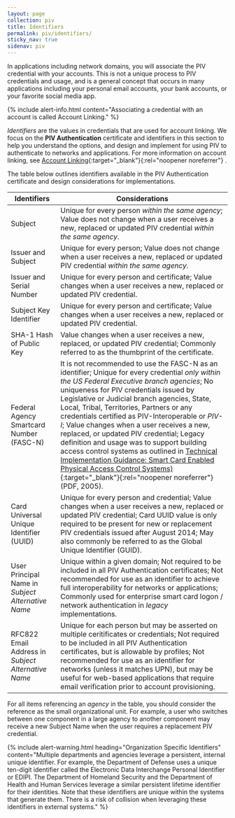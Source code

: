 ```yaml
---
layout: page
collection: piv
title: Identifiers
permalink: piv/identifiers/
sticky_nav: true
sidenav: piv
---
```


In applications including network domains, you will associate the PIV credential with your accounts.  This is not a unique process to PIV credentials and usage, and is a general concept that occurs in many applications including your personal email accounts, your bank accounts, or your favorite social media app.  

{% include alert-info.html content="Associating a credential with an account is called Account Linking." %}

_Identifiers_ are the values in credentials that are used for account linking.  We focus on the **PIV Authentication** certificate and identifiers in this section to help you understand the options, and design and implement for using PIV to authenticate to networks and applications. For more information on account linking, see [Account Linking](../network/account/){:target="_blank"}{:rel="noopener noreferrer"} .

The table below outlines identifiers available in the PIV Authentication certificate and design considerations for implementations.

| Identifiers              | Considerations |
| -------------            |----            |
| Subject      |  Unique for every person _within the same agency_; Value does not change when a user receives a new, replaced or updated PIV credential _within the same agency_. |
| Issuer and Subject      | Unique for every person; Value does not change when a user receives a new, replaced or updated PIV credential _within the same agency_. |
| Issuer and Serial Number   | Unique for every person and certificate; Value changes when a user receives a new, replaced or updated PIV credential. |
| Subject Key Identifier  | Unique for every person and certificate; Value changes when a user receives a new, replaced or updated PIV credential. |
| SHA-1 Hash of Public Key  | Value changes when a user receives a new, replaced, or updated PIV credential; Commonly referred to as the thumbprint of the certificate. |
| Federal Agency Smartcard Number (FASC-N)   | It is not recommended to use the FASC-N as an identifier; Unique for every credential _only within the US Federal Executive branch agencies_; No uniqueness for PIV credentials issued by Legislative or Judicial branch agencies, State, Local, Tribal, Territories, Partners or any credentials certified as PIV-Interoperable or _PIV-I_; Value changes when a user receives a new, replaced, or updated PIV credential; Legacy definition and usage was to support building access control systems as outlined in [Technical Implementation Guidance: Smart Card Enabled Physical Access Control Systems)](https://www.idmanagement.gov/docs/pacs-tig-scepacs.pdf){:target="_blank"}{:rel="noopener noreferrer"} (PDF, 2005). |
| Card Universal Unique Identifier (UUID)      |   Unique for every person and credential; Value changes when a user receives a new, replaced or updated PIV credential; Card UUID value is only required to be present for new or replacement PIV credentials issued after August 2014; May also commonly be referred to as the Global Unique Identifier (GUID). |
| User Principal Name in _Subject Alternative Name_   |  Unique within a given domain; Not required to be included in all PIV Authentication certificates; Not recommended for use as an identifier to achieve full interoperability for networks or applications; Commonly used for enterprise smart card logon / network authentication in _legacy_ implementations. |
| RFC822 Email Address in _Subject Alternative Name_  |  Unique for each person but may be asserted on multiple ceritificates or credentials;  Not required to be included in all PIV Authentication certificates, but is allowable by profiles; Not recommended for use as an identifier for networks (unless it matches UPN), but may be useful for web-based applications that require email verification prior to account provisioning. |

For all items referencing an _agency_ in the table, you should consider the reference as the small organizational unit.  For example, a user who switches between one component in a large agency to another component may receive a new Subject Name when the user requires a replacement PIV credential.

{% include alert-warning.html heading="Organization Specific Identifiers" content="Multiple departments and agencies leverage a persistent, internal unique identifier. For example, the Department of Defense uses a unique ten-digit identifier called the Electronic Data Interchange Personal Identifier or EDIPI. The Department of Homeland Security and the Department of Health and Human Services leverage a similar persistent lifetime identifier for their identities. Note that these identifiers are unique within the systems that generate them. There is a risk of collision when leveraging these identifiers in external systems." %}
